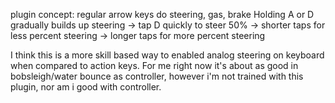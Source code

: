 plugin concept:
regular arrow keys do steering, gas, brake
Holding A or D gradually builds up steering
-> tap D quickly to steer 50%
-> shorter taps for less percent steering
-> longer taps for more percent steering

I think this is a more skill based way to enabled analog steering on keyboard when compared to action keys. For me right now it's about as good in bobsleigh/water bounce as controller, however i'm not trained with this plugin, nor am i good with controller.